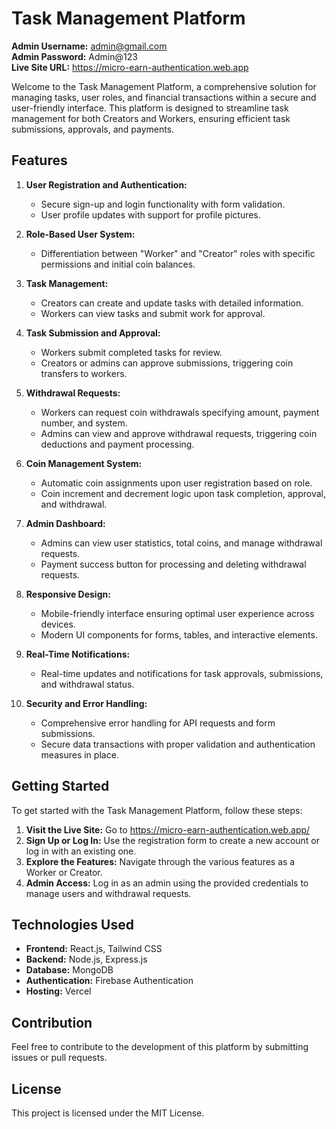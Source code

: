 # Task Management Platform

**Admin Username:** admin@gmail.com  
**Admin Password:** Admin@123  
**Live Site URL:** https://micro-earn-authentication.web.app

Welcome to the Task Management Platform, a comprehensive solution for managing tasks, user roles, and financial transactions within a secure and user-friendly interface. This platform is designed to streamline task management for both Creators and Workers, ensuring efficient task submissions, approvals, and payments.

## Features

1. **User Registration and Authentication:**
   - Secure sign-up and login functionality with form validation.
   - User profile updates with support for profile pictures.

2. **Role-Based User System:**
   - Differentiation between "Worker" and "Creator" roles with specific permissions and initial coin balances.

3. **Task Management:**
   - Creators can create and update tasks with detailed information.
   - Workers can view tasks and submit work for approval.

4. **Task Submission and Approval:**
   - Workers submit completed tasks for review.
   - Creators or admins can approve submissions, triggering coin transfers to workers.

5. **Withdrawal Requests:**
   - Workers can request coin withdrawals specifying amount, payment number, and system.
   - Admins can view and approve withdrawal requests, triggering coin deductions and payment processing.

6. **Coin Management System:**
   - Automatic coin assignments upon user registration based on role.
   - Coin increment and decrement logic upon task completion, approval, and withdrawal.

7. **Admin Dashboard:**
   - Admins can view user statistics, total coins, and manage withdrawal requests.
   - Payment success button for processing and deleting withdrawal requests.

8. **Responsive Design:**
   - Mobile-friendly interface ensuring optimal user experience across devices.
   - Modern UI components for forms, tables, and interactive elements.

9. **Real-Time Notifications:**
   - Real-time updates and notifications for task approvals, submissions, and withdrawal status.

10. **Security and Error Handling:**
    - Comprehensive error handling for API requests and form submissions.
    - Secure data transactions with proper validation and authentication measures in place.

## Getting Started

To get started with the Task Management Platform, follow these steps:

1. **Visit the Live Site:** Go to https://micro-earn-authentication.web.app/
2. **Sign Up or Log In:** Use the registration form to create a new account or log in with an existing one.
3. **Explore the Features:** Navigate through the various features as a Worker or Creator.
4. **Admin Access:** Log in as an admin using the provided credentials to manage users and withdrawal requests.

## Technologies Used

- **Frontend:** React.js, Tailwind CSS
- **Backend:** Node.js, Express.js
- **Database:** MongoDB
- **Authentication:** Firebase Authentication
- **Hosting:** Vercel

## Contribution

Feel free to contribute to the development of this platform by submitting issues or pull requests.

## License

This project is licensed under the MIT License.

